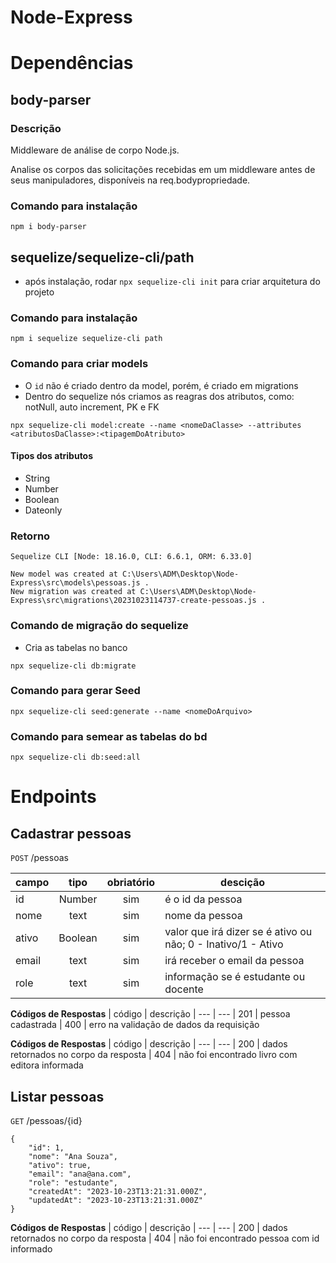 # Node-Express

# Dependências

## body-parser
### Descrição
Middleware de análise de corpo Node.js.

Analise os corpos das solicitações recebidas em um middleware antes de seus manipuladores, disponíveis na req.bodypropriedade.

### Comando para instalação
```
npm i body-parser
```

## sequelize/sequelize-cli/path
- após instalação, rodar `npx sequelize-cli init` para criar arquitetura do projeto

### Comando para instalação
```
npm i sequelize sequelize-cli path
```

### Comando para criar models
- O `id` não é criado dentro da model, porém, é criado em migrations
- Dentro do sequelize nós criamos as reagras dos atributos, como: notNull, auto increment, PK e FK
```
npx sequelize-cli model:create --name <nomeDaClasse> --attributes <atributosDaClasse>:<tipagemDoAtributo>
```
#### Tipos dos atributos
- String
- Number
- Boolean
- Dateonly

### Retorno
```
Sequelize CLI [Node: 18.16.0, CLI: 6.6.1, ORM: 6.33.0]

New model was created at C:\Users\ADM\Desktop\Node-Express\src\models\pessoas.js .
New migration was created at C:\Users\ADM\Desktop\Node-Express\src\migrations\20231023114737-create-pessoas.js .
```

### Comando de migração do sequelize 
- Cria as tabelas no banco
```
npx sequelize-cli db:migrate
```

### Comando para gerar Seed
```
npx sequelize-cli seed:generate --name <nomeDoArquivo>
```

### Comando para semear as tabelas do bd
```
npx sequelize-cli db:seed:all
```

# Endpoints
## Cadastrar pessoas
`POST` /pessoas

| campo | tipo | obriatório | descição
| --- | :---: | :---: | ---
| id| Number | sim | é o id da pessoa
| nome | text | sim | nome da pessoa
| ativo | Boolean | sim | valor que irá dizer se é ativo ou não; 0 - Inativo/1 - Ativo
| email | text | sim | irá receber o email da pessoa
| role | text | sim | informação se é estudante ou docente

**Códigos de Respostas**
| código | descrição
| --- | ---
| 201 | pessoa cadastrada
| 400 | erro na validação de dados da requisição

**Códigos de Respostas**
| código | descrição
| --- | ---
| 200 | dados retornados no corpo da resposta
| 404 | não foi encontrado livro com editora informada

## Listar pessoas
`GET` /pessoas/{id}

```
{
	"id": 1,
	"nome": "Ana Souza",
	"ativo": true,
	"email": "ana@ana.com",
	"role": "estudante",
	"createdAt": "2023-10-23T13:21:31.000Z",
	"updatedAt": "2023-10-23T13:21:31.000Z"
}
```

**Códigos de Respostas**
| código | descrição
| --- | ---
| 200 | dados retornados no corpo da resposta
| 404 | não foi encontrado pessoa com id informado